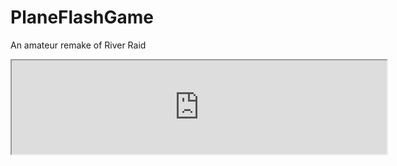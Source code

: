 # PlaneFlashGame
An amateur remake of River Raid

<iframe src="http://192.243.101.96" style="width:600px">
</iframe>
  
